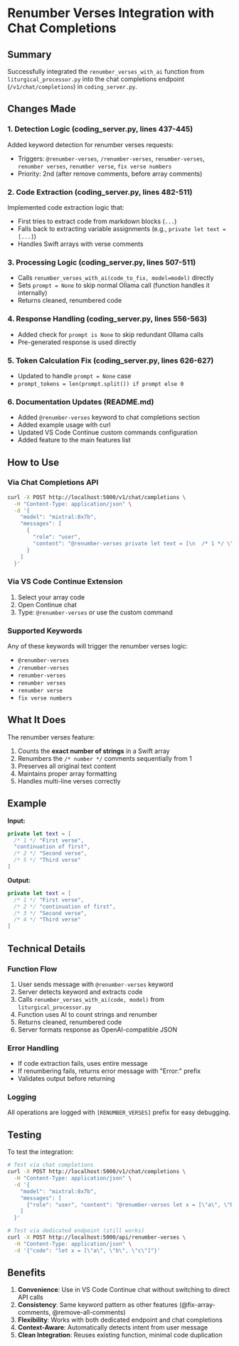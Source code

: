 # Renumber Verses Integration with Chat Completions

## Summary

Successfully integrated the `renumber_verses_with_ai` function from `liturgical_processor.py` into the chat completions endpoint (`/v1/chat/completions`) in `coding_server.py`.

## Changes Made

### 1. Detection Logic (coding_server.py, lines 437-445)

Added keyword detection for renumber verses requests:

- Triggers: `@renumber-verses`, `/renumber-verses`, `renumber-verses`, `renumber verses`, `renumber verse`, `fix verse numbers`
- Priority: 2nd (after remove comments, before array comments)

### 2. Code Extraction (coding_server.py, lines 482-511)

Implemented code extraction logic that:

- First tries to extract code from markdown blocks (`...`)
- Falls back to extracting variable assignments (e.g., `private let text = [...]`)
- Handles Swift arrays with verse comments

### 3. Processing Logic (coding_server.py, lines 507-511)

- Calls `renumber_verses_with_ai(code_to_fix, model=model)` directly
- Sets `prompt = None` to skip normal Ollama call (function handles it internally)
- Returns cleaned, renumbered code

### 4. Response Handling (coding_server.py, lines 556-563)

- Added check for `prompt is None` to skip redundant Ollama calls
- Pre-generated response is used directly

### 5. Token Calculation Fix (coding_server.py, lines 626-627)

- Updated to handle `prompt = None` case
- `prompt_tokens = len(prompt.split()) if prompt else 0`

### 6. Documentation Updates (README.md)

- Added `@renumber-verses` keyword to chat completions section
- Added example usage with curl
- Updated VS Code Continue custom commands configuration
- Added feature to the main features list

## How to Use

### Via Chat Completions API

```bash
curl -X POST http://localhost:5000/v1/chat/completions \
  -H "Content-Type: application/json" \
  -d '{
    "model": "mixtral:8x7b",
    "messages": [
      {
        "role": "user",
        "content": "@renumber-verses private let text = [\n  /* 1 */ \"First verse\",\n  \"continuation\",\n  /* 2 */ \"Second verse\"\n]"
      }
    ]
  }'
```

### Via VS Code Continue Extension

1. Select your array code
2. Open Continue chat
3. Type: `@renumber-verses` or use the custom command

### Supported Keywords

Any of these keywords will trigger the renumber verses logic:

- `@renumber-verses`
- `/renumber-verses`
- `renumber-verses`
- `renumber verses`
- `renumber verse`
- `fix verse numbers`

## What It Does

The renumber verses feature:

1. Counts the **exact number of strings** in a Swift array
2. Renumbers the `/* number */` comments sequentially from 1
3. Preserves all original text content
4. Maintains proper array formatting
5. Handles multi-line verses correctly

## Example

**Input:**

```swift
private let text = [
  /* 1 */ "First verse",
  "continuation of first",
  /* 2 */ "Second verse",
  /* 5 */ "Third verse"
]
```

**Output:**

```swift
private let text = [
  /* 1 */ "First verse",
  /* 2 */ "continuation of first",
  /* 3 */ "Second verse",
  /* 4 */ "Third verse"
]
```

## Technical Details

### Function Flow

1. User sends message with `@renumber-verses` keyword
2. Server detects keyword and extracts code
3. Calls `renumber_verses_with_ai(code, model)` from `liturgical_processor.py`
4. Function uses AI to count strings and renumber
5. Returns cleaned, renumbered code
6. Server formats response as OpenAI-compatible JSON

### Error Handling

- If code extraction fails, uses entire message
- If renumbering fails, returns error message with "Error:" prefix
- Validates output before returning

### Logging

All operations are logged with `[RENUMBER_VERSES]` prefix for easy debugging.

## Testing

To test the integration:

```bash
# Test via chat completions
curl -X POST http://localhost:5000/v1/chat/completions \
  -H "Content-Type: application/json" \
  -d '{
    "model": "mixtral:8x7b",
    "messages": [
      {"role": "user", "content": "@renumber-verses let x = [\"a\", \"b\", \"c\"]"}
    ]
  }'

# Test via dedicated endpoint (still works)
curl -X POST http://localhost:5000/api/renumber-verses \
  -H "Content-Type: application/json" \
  -d '{"code": "let x = [\"a\", \"b\", \"c\"]"}'
```

## Benefits

1. **Convenience**: Use in VS Code Continue chat without switching to direct API calls
2. **Consistency**: Same keyword pattern as other features (@fix-array-comments, @remove-all-comments)
3. **Flexibility**: Works with both dedicated endpoint and chat completions
4. **Context-Aware**: Automatically detects intent from user message
5. **Clean Integration**: Reuses existing function, minimal code duplication
